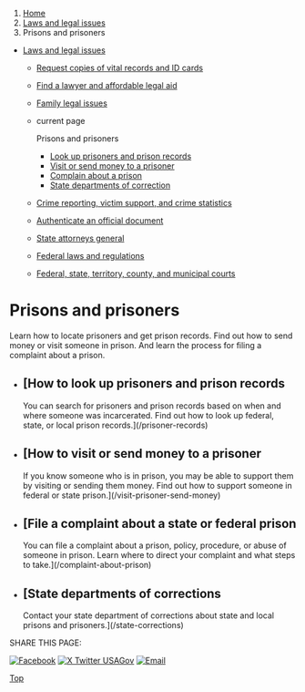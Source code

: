 1. [Home](/)
2. [Laws and legal issues](/laws-and-legal-issues)
3. Prisons and prisoners

* [Laws and legal issues](/laws-and-legal-issues)
  + [Request copies of vital records and ID cards](/request-documents)
  + [Find a lawyer and affordable legal aid](/legal-aid)
  + [Family legal issues](/family-legal-issues)
  + current page

    Prisons and prisoners

    - [Look up prisoners and prison records](/prisoner-records)
    - [Visit or send money to a prisoner](/visit-prisoner-send-money)
    - [Complain about a prison](/complaint-about-prison)
    - [State departments of correction](/state-corrections)
  + [Crime reporting, victim support, and crime statistics](/crime)
  + [Authenticate an official document](/authenticate-us-document)
  + [State attorneys general](/state-attorney-general)
  + [Federal laws and regulations](/laws-and-regulations)
  + [Federal, state, territory, county, and municipal courts](/courts)

Prisons and prisoners
=====================

Learn how to locate prisoners and get prison records. Find out how to send money or visit someone in prison. And learn the process for filing a complaint about a prison.

* [How to look up prisoners and prison records
  -------------------------------------------

  You can search for prisoners and prison records based on when and where someone was incarcerated. Find out how to look up federal, state, or local prison records.](/prisoner-records)
* [How to visit or send money to a prisoner
  ----------------------------------------

  If you know someone who is in prison, you may be able to support them by visiting or sending them money. Find out how to support someone in federal or state prison.](/visit-prisoner-send-money)
* [File a complaint about a state or federal prison
  ------------------------------------------------

  You can file a complaint about a prison, policy, procedure, or abuse of someone in prison. Learn where to direct your complaint and what steps to take.](/complaint-about-prison)
* [State departments of corrections
  --------------------------------

  Contact your state department of corrections about state and local prisons and prisoners.](/state-corrections)

SHARE THIS PAGE:

[![Facebook](/themes/custom/usagov/images/social-media-icons/Facebook_Icon.svg)](https://www.facebook.com/sharer/sharer.php?u=https://www.usa.gov/prisons-prisoners&v=3)
[![X Twitter USAGov](/themes/custom/usagov/images/social-media-icons/X_Twitter_Icon.svg?version=2)](https://twitter.com/intent/tweet?source=webclient&text=https://www.usa.gov/prisons-prisoners)
[![Email](/themes/custom/usagov/images/social-media-icons/Email_Icon.svg?version=2)](mailto:?subject=https://www.usa.gov/prisons-prisoners)

[Top](#main-content)